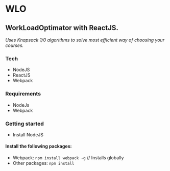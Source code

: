 # WLO
## WorkLoadOptimator with ReactJS.
*Uses Knapsack 1/0 algorithms to solve most efficient way of choosing your courses.*

### Tech
+ NodeJS
+ ReactJS
+ Webpack

### Requirements
+ NodeJs
+ Webpack

### Getting started
- Install NodeJS

#### Install the following packages:
- Webpack: `npm install webpack -g` // Installs globally
- Other packages: `npm install`
